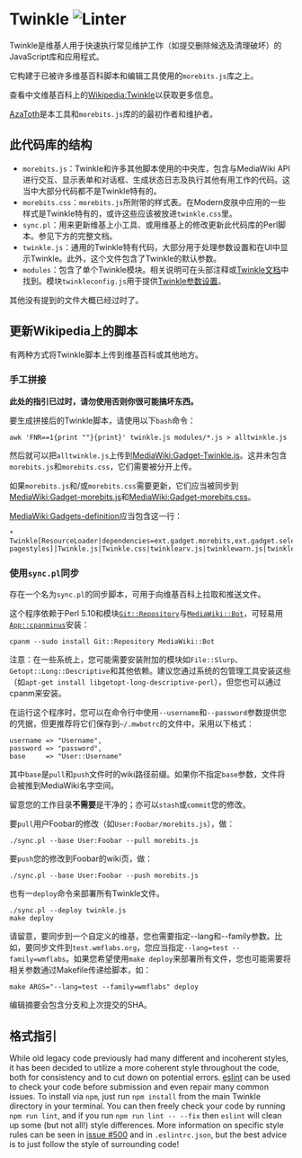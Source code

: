 # Twinkle ![Linter](https://github.com/Xi-Plus/twinkle/workflows/Linter/badge.svg)

Twinkle是维基人用于快速执行常见维护工作（如提交删除候选及清理破坏）的JavaScript库和应用程式。

它构建于已被许多维基百科脚本和编辑工具使用的`morebits.js`库之上。

查看中文维基百科上的[Wikipedia:Twinkle][]以获取更多信息。

[AzaToth][]是本工具和`morebits.js`库的的最初作者和维护者。

此代码库的结构
--------------

* `morebits.js`：Twinkle和许多其他脚本使用的中央库，包含与MediaWiki API进行交互、显示表单和对话框、生成状态日志及执行其他有用工作的代码。这当中大部分代码都不是Twinkle特有的。
* `morebits.css`：`morebits.js`所附带的样式表。在Modern皮肤中应用的一些样式是Twinkle特有的，或许这些应该被放进`twinkle.css`里。
* `sync.pl`：用来更新维基上小工具、或用维基上的修改更新此代码库的Perl脚本。参见下方的完整文档。
* `twinkle.js`：通用的Twinkle特有代码，大部分用于处理参数设置和在UI中显示Twinkle。此外，这个文件包含了Twinkle的默认参数。
* `modules`：包含了单个Twinkle模块。相关说明可在头部注释或[Twinkle文档][]中找到。模块`twinkleconfig.js`用于提供[Twinkle参数设置][WP:TWPREFS]。

其他没有提到的文件大概已经过时了。

更新Wikipedia上的脚本
---------------------

有两种方式将Twinkle脚本上传到维基百科或其他地方。

### 手工拼接

**此处的指引已过时，请勿使用否则你很可能搞坏东西。**

要生成拼接后的Twinkle脚本，请使用以下`bash`命令：

    awk 'FNR==1{print ""}{print}' twinkle.js modules/*.js > alltwinkle.js

然后就可以把`alltwinkle.js`上传到[MediaWiki:Gadget-Twinkle.js][]。这并未包含`morebits.js`和`morebits.css`，它们需要被分开上传。

如果`morebits.js`和/或`morebits.css`需要更新，它们应当被同步到[MediaWiki:Gadget-morebits.js][]和[MediaWiki:Gadget-morebits.css][]。

[MediaWiki:Gadgets-definition][]应当包含这一行：

    * Twinkle[ResourceLoader|dependencies=ext.gadget.morebits,ext.gadget.select2,mediawiki.api,mediawiki.language|rights=autoconfirmed|type=general|peers=Twinkle-pagestyles]|Twinkle.js|Twinkle.css|twinklearv.js|twinklewarn.js|twinkleblock.js|friendlywelcome.js|friendlytalkback.js|twinklespeedy.js|twinklecopyvio.js|twinklexfd.js|twinkleimage.js|twinkleprotect.js|friendlytag.js|twinklestub.js|twinklediff.js|twinkleunlink.js|twinklefluff.js|twinklebatchdelete.js|twinklebatchundelete.js|twinkleclose.js|twinkleconfig.js

### 使用`sync.pl`同步

存在一个名为`sync.pl`的同步脚本，可用于向维基百科上拉取和推送文件。

这个程序依赖于Perl 5.10和模块[`Git::Repository`][Git::Repository]与[`MediaWiki::Bot`][MediaWiki::Bot]，可轻易用[`App::cpanminus`][App::cpanminus]安装：

    cpanm --sudo install Git::Repository MediaWiki::Bot

注意：在一些系统上，您可能需要安装附加的模块如`File::Slurp`、`Getopt::Long::Descriptive`和其他依赖。建议您通过系统的包管理工具安装这些（如`apt-get install libgetopt-long-descriptive-perl`），但您也可以通过cpanm来安装。

在运行这个程序时，您可以在命令行中使用`--username`和`--password`参数提供您的凭据，但更推荐将它们保存到`~/.mwbotrc`的文件中，采用以下格式：

    username => "Username",
    password => "password",
    base     => "User::Username"

其中`base`是`pull`和`push`文件时的wiki路径前缀。如果你不指定`base`参数，文件将会被推到MediaWiki名字空间。

留意您的工作目录**不需要**是干净的；亦可以`stash`或`commit`您的修改。

要`pull`用户Foobar的修改（如`User:Foobar/morebits.js`），做：

    ./sync.pl --base User:Foobar --pull morebits.js

要`push`您的修改到Foobar的wiki页，做：

    ./sync.pl --base User:Foobar --push morebits.js

也有一`deploy`命令来部署所有Twinkle文件。

    ./sync.pl --deploy twinkle.js
    make deploy

请留意，要同步到一个自定义的维基，您也需要指定--lang和--family参数。比如，要同步文件到`test.wmflabs.org`，您应当指定`--lang=test --family=wmflabs`。如果您希望使用`make deploy`来部署所有文件，您也可能需要将相关参数通过Makefile传递给脚本，如：

    make ARGS="--lang=test --family=wmflabs" deploy

编辑摘要会包含分支和上次提交的SHA。

格式指引
--------

While old legacy code previously had many different and incoherent styles, it has been decided to utilize a more coherent style throughout the code, both for consistency and to cut down on potential errors.  [eslint][eslint.org] can be used to check your code before submission and even repair many common issues.  To install via `npm`, just run `npm install` from the main Twinkle directory in your terminal.  You can then freely check your code by running `npm run lint`, and if you run `npm run lint -- --fix` then `eslint` will clean up some (but not all!) style differences.  More information on specific style rules can be seen in [issue #500][fivehundred] and in `.eslintrc.json`, but the best advice is to just follow the style of surrounding code!

[Wikipedia:Twinkle]: https://zh.wikipedia.org/wiki/Wikipedia:Twinkle
[AzaToth]: https://en.wikipedia.org/wiki/User:AzaToth
[Twinkle文档]: https://zh.wikipedia.org/wiki/Help:Twinkle
[WP:TWPREFS]: https://zh.wikipedia.org/wiki/WP:TWPREFS
[MediaWiki:Gadget-Twinkle.js]: https://zh.wikipedia.org/wiki/MediaWiki:Gadget-Twinkle.js
[MediaWiki:Gadget-morebits.js]: https://zh.wikipedia.org/wiki/MediaWiki:Gadget-morebits.js
[MediaWiki:Gadget-morebits.css]: https://zh.wikipedia.org/wiki/MediaWiki:Gadget-morebits.css
[MediaWiki:Gadgets-definition]: https://zh.wikipedia.org/wiki/MediaWiki:Gadgets-definition
[Git::Repository]: http://search.cpan.org/perldoc?Git%3A%3ARepository
[MediaWiki::Bot]: http://search.cpan.org/perldoc?MediaWiki%3A%3ABot
[App::cpanminus]: http://search.cpan.org/perldoc?App%3A%3Acpanminus
[eslint.org]: https://eslint.org/
[fivehundred]: https://github.com/azatoth/twinkle/issues/500
